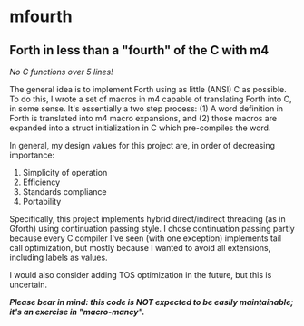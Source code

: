 # mfourth
## Forth in less than a "fourth" of the C with m4
*No C functions over 5 lines!*

The general idea is to implement Forth using as little (ANSI) C as possible.
To do this, I wrote a set of macros in m4 capable of translating Forth into C, in some sense.
It's essentially a two step process:
(1) A word definition in Forth is translated into m4 macro expansions, and
(2) those macros are expanded into a struct initialization in C which pre-compiles the word.

In general, my design values for this project are, in order of decreasing importance:

1. Simplicity of operation
2. Efficiency
3. Standards compliance
4. Portability

Specifically, this project implements hybrid direct/indirect threading (as in Gforth) using continuation passing style.
I chose continuation passing partly because every C compiler I've seen (with one exception) implements tail call optimization,
but mostly because I wanted to avoid all extensions, including labels as values.

I would also consider adding TOS optimization in the future, but this is uncertain.

***Please bear in mind: this code is _NOT_ expected to be easily maintainable; it's an exercise in "macro-mancy".***
